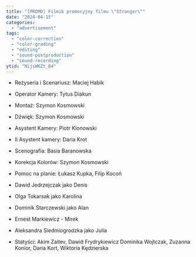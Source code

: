 ```yaml
---
title: "[PROMO] Filmik promocyjny filmu \"Stranger\""
date: "2024-04-15"
categories:
  - "advertisement"
tags:
  - "color-correction"
  - "color-grading"
  - "editing"
  - "sound-postproduction"
  - "sound-recording"
ytid: "NijsWKZt_84"
---
```

- Reżyseria i Scenariusz: Maciej Habik
- Operator Kamery: Tytus Diakun
- Montaż: Szymon Kosmowski
- Dźwięk: Szymon Kosmowski
- Asystent Kamery: Piotr Klonowski
- II Asystent kamery: Daria Krot
- Scenografia: Basia Baranowska
- Korekcja Kolorów: Szymon Kosmowski
- Pomoc na planie: Łukasz Kupka, Filip Kocoń

- Dawid Jedrzejczak jako Denis
- Olga Tokarsak jako Karolina
- Dominik Starczewski jako Alan
- Ernest Markiewicz - Mirek
- Aleksandra Siedmiogrodzka jako Julia

- Statyści: Akim Zaitev, Dawid Frydrykiewicz Dominika Wojtczak, Zuzanna Konior, Daria Kort, Wiktoria Kędzierska
